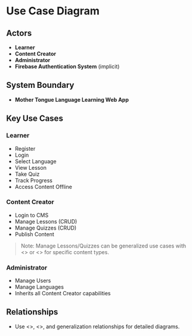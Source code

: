 # Use Case Diagram

## Actors
- **Learner**
- **Content Creator**
- **Administrator**
- **Firebase Authentication System** (implicit)

## System Boundary
- **Mother Tongue Language Learning Web App**

## Key Use Cases
### Learner
- Register
- Login
- Select Language
- View Lesson
- Take Quiz
- Track Progress
- Access Content Offline

### Content Creator
- Login to CMS
- Manage Lessons (CRUD)
- Manage Quizzes (CRUD)
- Publish Content

> Note: Manage Lessons/Quizzes can be generalized use cases with <<include>> or <<extend>> for specific content types.

### Administrator
- Manage Users
- Manage Languages
- Inherits all Content Creator capabilities

## Relationships
- Use <<include>>, <<extend>>, and generalization relationships for detailed diagrams.
